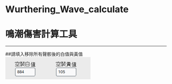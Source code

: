 # Wurthering_Wave_calculate
# 鳴潮傷害計算工具
***
##請填入移除所有聲骸後的白值與黃值  
![image](https://github.com/m216884792/Wurthering_Wave_calculate/blob/main/img/1.png)
